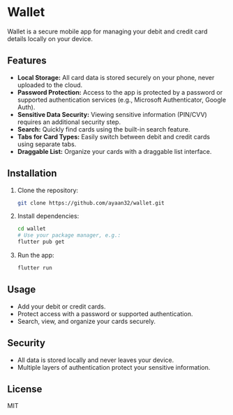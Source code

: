 # Wallet

Wallet is a secure mobile app for managing your debit and credit card details locally on your device.

## Features

- **Local Storage:** All card data is stored securely on your phone, never uploaded to the cloud.
- **Password Protection:** Access to the app is protected by a password or supported authentication services (e.g., Microsoft Authenticator, Google Auth).
- **Sensitive Data Security:** Viewing sensitive information (PIN/CVV) requires an additional security step.
- **Search:** Quickly find cards using the built-in search feature.
- **Tabs for Card Types:** Easily switch between debit and credit cards using separate tabs.
- **Draggable List:** Organize your cards with a draggable list interface.

## Installation

1. Clone the repository:
   ```bash
   git clone https://github.com/ayaan32/wallet.git
   ```
2. Install dependencies:
   ```bash
   cd wallet
   # Use your package manager, e.g.:
   flutter pub get
   ```
3. Run the app:
   ```bash
   flutter run
   ```

## Usage

- Add your debit or credit cards.
- Protect access with a password or supported authentication.
- Search, view, and organize your cards securely.

## Security

- All data is stored locally and never leaves your device.
- Multiple layers of authentication protect your sensitive information.

## License

MIT
